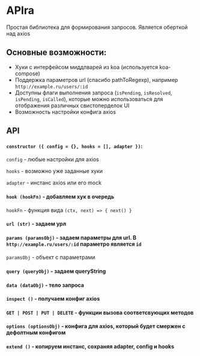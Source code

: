 # APIra

Простая библиотека для формирования запросов. Является оберткой над axios

## Основные возможности:
* Хуки с интерфейсом миддлварей из koa (используется koa-compose)
* Поддержка параметров url (спасибо pathToRegexp), например `http://example.ru/users/:id`
* Доступны флаги выполнения запроса (`isPending`, `isResolved`, `isPending`, `isCalled`),
которые можно использоваться для отображения различных свистоперделок UI
* Возможность настройки конфига axios

## API
#### `constructor ({ config = {}, hooks = [], adapter })`:

  `config`  - любые настройки для axios

  `hooks`   - возможно уже заданные хуки

  `adapter` - инстанс axios или его mock
  
#### `hook (hookFn)` - добавляем хук в очередь

`hookFn` - функция вида `(ctx, next) => { next() }`


#### `url (str)` - задаем урл

#### `params (paramsObj)` - задаем параметры для url. В `http://example.ru/users/:id` параметро является `id`

`paramsObj` - объект с параметрами

#### `query (queryObj)` - задаем queryString

#### `data (dataObj)` - тело запроса

#### `inspect ()` - получаем конфиг axios

#### `GET | POST | PUT | DELETE` - функции вызова соответсвующих методов

#### `options (optionsObj)` - конфига для axios, который будет смержен с дефолтным конфигом

#### `extend ()` - копируем инстанс, сохраняя adapter, config и hooks
